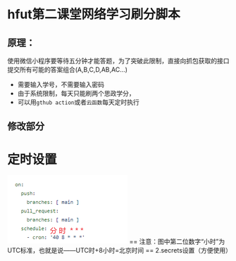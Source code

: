 # hfut第二课堂网络学习刷分脚本
## 原理：
使用微信小程序要等待五分钟才能答题，为了突破此限制，直接向抓包获取的接口提交所有可能的答案组合(A,B,C,D,AB,AC...)  
* 需要输入学号，不需要输入密码
* 由于系统限制，每天只能刷两个思政学分，
* 可以用`gthub action`或者`云函数`每天定时执行
## 修改部分
# 定时设置
![如图](images/settime.png)
== 注意：图中第二位数字“小时”为UTC标准，也就是说——UTC时+8小时=北京时间  ==
2.secrets设置（方便使用）


